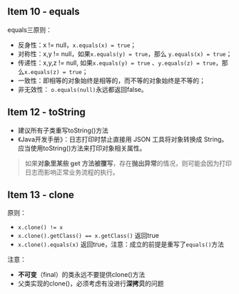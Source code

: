 ## Item 10 - equals

equals三原则：

- 反身性：x != null，`x.equals(x) = true`；
- 对称性：x,y != null，如果`x.equals(y) = true`，那么 `y.equals(x) = true`；
- 传递性：x,y,z != null, 如果`x.equals(y) = true` 、`y.equals(z) = true`，那么`x.equals(z) = true`； 
- 一致性：即相等的对象始终是相等的，而不等的对象始终是不等的；
- 非无效性：  `o.equals(null)`永远都返回false。

## Item 12 - toString

- 建议所有子类重写toString()方法
- 《Java开发手册》：日志打印时禁止直接用 JSON 工具将对象转换成 String。应当使用toString()方法来打印对象相关属性。

> 如果**对象里某些 get 方法被覆写**，存在**抛出异常**的情况，则可能会因为打印日志而影响正常业务流程的执行。

## Item 13 - clone

原则：

- `x.clone() != x`
- `x.clone().getClass() == x.getClass()` 返回true
- `x.clone().equals(x)` 返回true，注意：成立的前提是重写了`equals()`方法

注意：

- **不可变**（final）的类永远不要提供clone()方法
- 父类实现的clone()，必须考虑有没进行**深拷贝**的问题









